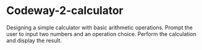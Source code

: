 # Codeway-2-calculator
Designing a simple calculator with basic arithmetic operations. Prompt the user to input two numbers and an operation choice. Perform the calculation and display the result.
